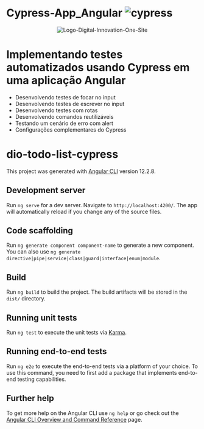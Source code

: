 # Cypress-App_Angular ![cypress](https://user-images.githubusercontent.com/86569498/135774294-e23670e8-3a16-4fca-91ea-9f58c9e53386.png)

<span align="center">
  
![Logo-Digital-Innovation-One-Site](https://user-images.githubusercontent.com/86569498/135774231-667081f3-7807-4365-abde-65a6990824bd.jpg)
  
</span>

# Implementando testes automatizados usando Cypress em uma aplicação Angular
  
- Desenvolvendo testes de focar no input
- Desenvolvendo testes de escrever no input
- Desenvolvendo testes com rotas
- Desenvolvendo comandos reutilizáveis
- Testando um cenário de erro com alert
- Configurações complementares do Cypress

# dio-todo-list-cypress

This project was generated with [Angular CLI](https://github.com/angular/angular-cli) version 12.2.8.

## Development server

Run `ng serve` for a dev server. Navigate to `http://localhost:4200/`. The app will automatically reload if you change any of the source files.

## Code scaffolding

Run `ng generate component component-name` to generate a new component. You can also use `ng generate directive|pipe|service|class|guard|interface|enum|module`.

## Build

Run `ng build` to build the project. The build artifacts will be stored in the `dist/` directory.

## Running unit tests

Run `ng test` to execute the unit tests via [Karma](https://karma-runner.github.io).

## Running end-to-end tests

Run `ng e2e` to execute the end-to-end tests via a platform of your choice. To use this command, you need to first add a package that implements end-to-end testing capabilities.

## Further help

To get more help on the Angular CLI use `ng help` or go check out the [Angular CLI Overview and Command Reference](https://angular.io/cli) page.
